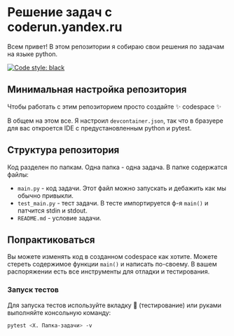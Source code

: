 # Решение задач с coderun.yandex.ru
Всем привет! В этом репозитории я собираю свои решения по задачам на языке
python.

<p align="left">
    <a href="https://github.com/psf/black"><img alt="Code style: black" src="https://img.shields.io/badge/code%20style-black-000000.svg"></a>
</p>

## Минимальная настройка репозитория
Чтобы работать с этим репозиторием просто создайте ✨ codespace ✨

В общем на этом все. Я настроил `devcontainer.json`, так что в бразуере для вас 
откроется IDE с предустановленным python и pytest.

## Структура репозитория
Код разделен по папкам. Одна папка - одна задача. В папке содержатся файлы:
- `main.py` - код задачи. Этот файл можно запускать и дебажить как мы обычно 
привыкли.
- `test_main.py` - тест задачи. В тесте импортируется ф-я `main()` и патчится 
stdin и stdout.
- `README.md` - условие задачи.

## Попрактиковаться
Вы можете изменять код в созданном codespace как хотите. Можете стереть 
содержимое функции `main()` и написать по-своему. В вашем распоряжении есть все 
инструменты для отладки и тестирования.
### Запуск тестов
Для запуска тестов используйте вкладку 🧪 (тестирование) или руками выполняйте
консольную команду:

```bash
pytest <X. Папка-задачи> -v
```
